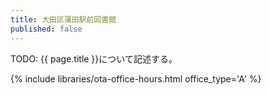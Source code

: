 ```yaml
---
title: 大田区蒲田駅前図書館
published: false
---
```


TODO: {{ page.title }}について記述する。

{% include libraries/ota-office-hours.html office_type='A' %}
